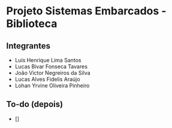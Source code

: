 # Projeto Sistemas Embarcados - Biblioteca

## Integrantes

- Luís Henrique Lima Santos
- Lucas Bivar Fonseca Tavares
- João Victor Negreiros da Silva
- Lucas Alves Fidelis Araújo
- Lohan Yrvine Oliveira Pinheiro

## To-do (depois)
- [] 
